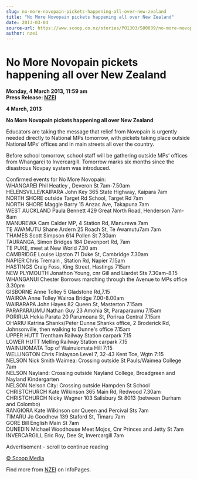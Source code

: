 ```yaml
---
slug: no-more-novopain-pickets-happening-all-over-new-zealand
title: "No More Novopain pickets happening all over New Zealand"
date: 2013-03-04
source-url: https://www.scoop.co.nz/stories/PO1303/S00039/no-more-novopain-pickets-happening-all-over-new-zealand.htm
author: nzei
---
```

No More Novopain pickets happening all over New Zealand
=======================================================

**Monday, 4 March 2013, 11:59 am**  
**Press Release: [NZEI](https://info.scoop.co.nz/NZEI)**

  
**4 March, 2013**

  
**No More Novopain pickets happening all over New Zealand**

Educators are taking the message that relief from Novopain is urgently needed directly to National MPs tomorrow, with pickets taking place outside National MPs’ offices and in main streets all over the country.

Before school tomorrow, school staff will be gathering outside MPs’ offices from Whangarei to Invercargill. Tomorrow marks six months since the disastrous Novpay system was introduced.

Confirmed events for No More Novopain:  
WHANGAREI Phil Heatley , Deveron St 7am-7.50am  
HELENSVILLE/KAIPARA John Key 365 State Highway, Kaipara 7am  
NORTH SHORE outside Target Rd School, Target Rd 7am  
NORTH SHORE Maggie Barry 15 Anzac Ave, Takapuna 7am  
WEST AUCKLAND Paula Bennett 429 Great North Road, Henderson 7am-8am  
MANUREWA Cam Calder MP, 4 Station Rd, Manurewa 7am  
TE AWAMUTU Shane Ardern 25 Roach St, Te Awamutu7am 7am  
THAMES Scott Simpson 614 Pollen St 7.30am  
TAURANGA, Simon Bridges 184 Devonport Rd, 7am  
TE PUKE, meet at New World 7.30 am  
CAMBRIDGE Louise Upston 71 Duke St, Cambridge 7.30am  
NAPIER Chris Tremain , Station Rd, Napier 7.15am  
HASTINGS Craig Foss, King Street, Hastings 715am  
NEW PLYMOUTH Jonathon Young, cnr Gill and Liardet Sts 7.30am-8.15  
WHANGANUI Chester Borrows marching through the Avenue to MPs office 3.30pm  
GISBORNE Anne Tolley 5 Gladstone Rd,7.15  
WAIROA Anne Tolley Wairoa Bridge 7.00-8.00am  
WAIRARAPA John Hayes 82 Queen St, Masterton 7.15am  
PARAPARAUMU Nathan Guy 23 Amohia St, Paraparaumu 7.15am  
PORIRUA Hekia Parata 20 Parumoana St, Porirua Central 7.15am  
OHARIU Katrina Shanks/Peter Dunne Shanks office, 2 Broderick Rd, Johnsonville, then walking to Dunne's office 7.15am  
UPPER HUTT Trentham Railway Station carpark 7.15  
LOWER HUTT Melling Railway Station carpark 7.15  
WAINUIOMATA Top of Wainuiomata Hill 7:15  
WELLINGTON Chris Finlayson Level 7, 32-43 Kent Tce, Wgtn 7:15  
NELSON Nick Smith Waimea: Crossing outside St Pauls/Waimea College 7am  
NELSON Nayland: Crossing outside Nayland College, Broadgreen and Nayland Kindergarten  
NELSON Nelson City: Crossing outside Hampden St School  
CHRISTCHURCH Kate Wilkinson 365 Main Rd, Redwood 7.30am  
CHRISTCHURCH Nicky Wagner 103 Salisbury St 8013 (between Durham and Colombo)  
RANGIORA Kate Wilkinson cnr Queen and Percival Sts 7am  
TIMARU Jo Goodhew 139 Staford St, Timaru 7am  
GORE Bill English Main St 7am  
DUNEDIN Michael Woodhouse Meet Mojos, Cnr Princes and Jetty St 7am  
INVERCARGILL Eric Roy, Dee St, Invercargill 7am

  

Advertisement - scroll to continue reading





[© Scoop Media](http://www.scoop.co.nz/about/terms.html)

Find more from [NZEI](https://info.scoop.co.nz/NZEI) on InfoPages.